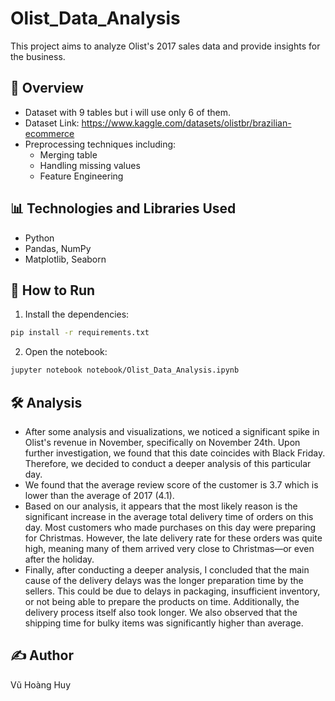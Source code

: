 # Olist_Data_Analysis
This project aims to analyze Olist's 2017 sales data and provide insights for the business.

## 📌 Overview
- Dataset with 9 tables but i will use only 6 of them.
- Dataset Link: https://www.kaggle.com/datasets/olistbr/brazilian-ecommerce
- Preprocessing techniques including:
  - Merging table
  - Handling missing values
  - Feature Engineering

## 📊 Technologies and Libraries Used
- Python
- Pandas, NumPy
- Matplotlib, Seaborn

## 🚀 How to Run

1. Install the dependencies:
```bash
pip install -r requirements.txt
```

2. Open the notebook:
```bash
jupyter notebook notebook/Olist_Data_Analysis.ipynb
```

## 🛠️ Analysis
- After some analysis and visualizations, we noticed a significant spike in Olist's revenue in November, specifically on November 24th. Upon further investigation, we found that this date coincides with Black Friday. Therefore, we decided to conduct a deeper analysis of this particular day.
- We found that the average review score of the customer is 3.7 which is lower than the average of 2017 (4.1).
- Based on our analysis, it appears that the most likely reason is the significant increase in the average total delivery time of orders on this day. Most customers who made purchases on this day were preparing for Christmas. However, the late delivery rate for these orders was quite high, meaning many of them arrived very close to Christmas—or even after the holiday.
- Finally, after conducting a deeper analysis, I concluded that the main cause of the delivery delays was the longer preparation time by the sellers. This could be due to delays in packaging, insufficient inventory, or not being able to prepare the products on time. Additionally, the delivery process itself also took longer. We also observed that the shipping time for bulky items was significantly higher than average.


## ✍️ Author
Vũ Hoàng Huy
